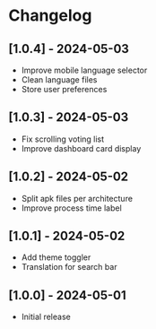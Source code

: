 # Changelog
## [1.0.4] - 2024-05-03
- Improve mobile language selector
- Clean language files
- Store user preferences

## [1.0.3] - 2024-05-03
- Fix scrolling voting list
- Improve dashboard card display

## [1.0.2] - 2024-05-02
- Split apk files per architecture
- Improve process time label

## [1.0.1] - 2024-05-02
- Add theme toggler
- Translation for search bar

## [1.0.0] - 2024-05-01
- Initial release
